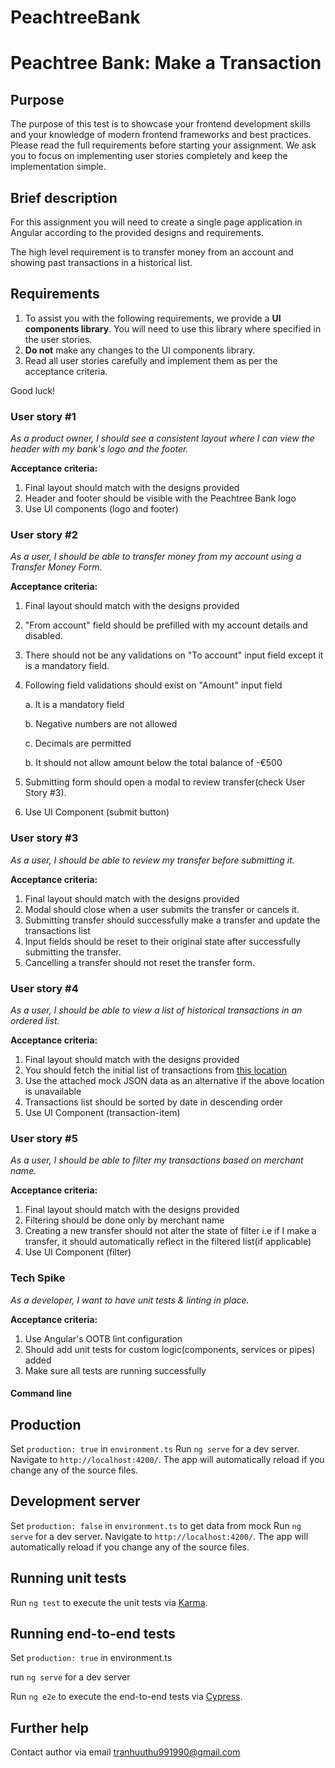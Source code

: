 # PeachtreeBank
# Peachtree Bank: Make a Transaction

## Purpose

The purpose of this test is to showcase your frontend development skills and your knowledge of modern frontend frameworks and best practices. Please read the full requirements before starting your assignment. We ask you to focus on implementing user stories completely and keep the implementation simple.

## Brief description

For this assignment you will need to create a single page application in Angular according to the provided designs and requirements.

The high level requirement is to transfer money from an account and showing past transactions in a historical list.

## Requirements

1. To assist you with the following requirements, we provide a __UI components library__. You will need to use this library where specified in the user stories.
2. **Do not** make any changes to the UI components library.
3. Read all user stories carefully and implement them as per the acceptance criteria.

Good luck! 

### User story #1 

_As a product owner, I should see a consistent layout where I can view the header with my bank's logo and the footer._

__Acceptance criteria:__

1. Final layout should match with the designs provided
2. Header and footer should be visible with the Peachtree Bank logo
3. Use UI components (logo and footer)

### User story #2

_As a user, I should be able to transfer money from my account using a Transfer Money Form._

__Acceptance criteria:__

1. Final layout should match with the designs provided
2. "From account" field should be prefilled with my account details and disabled.
3. There should not be any validations on "To account" input field except it is a mandatory field.
4. Following field validations should exist on "Amount" input field

    a. It is a mandatory field

    b. Negative numbers are not allowed

    c. Decimals are permitted

    b. It should not allow amount below the total balance of -€500

5. Submitting form should open a modal to review transfer(check User Story #3).
6. Use UI Component (submit button)

### User story #3

_As a user, I should be able to review my transfer before submitting it._

__Acceptance criteria:__

1. Final layout should match with the designs provided
2. Modal should close when a user submits the transfer or cancels it.
3. Submitting transfer should successfully make a transfer and update the transactions list
4. Input fields should be reset to their original state after successfully submitting the transfer.
5. Cancelling a transfer should not reset the transfer form.

### User story #4

_As a user, I should be able to view a list of historical transactions in an ordered list._

__Acceptance criteria:__

1. Final layout should match with the designs provided
2. You should fetch the initial list of transactions from [this location](https://r9vdzv10vd.execute-api.eu-central-1.amazonaws.com/dev/transactions)
3. Use the attached mock JSON data as an alternative if the above location is unavailable
4. Transactions list should be sorted by date in descending order
5. Use UI Component (transaction-item)

### User story #5

_As a user, I should be able to filter my transactions based on merchant name._

__Acceptance criteria:__

1. Final layout should match with the designs provided
2. Filtering should be done only by merchant name
3. Creating a new transfer should not alter the state of filter i.e if I make a transfer, it should automatically reflect in the filtered list(if applicable)
4. Use UI Component (filter)

### Tech Spike

_As a developer, I want to have unit tests & linting in place._

__Acceptance criteria:__

1. Use Angular's OOTB lint configuration
2. Should add unit tests for custom logic(components, services or pipes) added
3. Make sure all tests are running successfully

#### Command line

## Production
Set `production: true` in `environment.ts`
Run `ng serve` for a dev server. Navigate to `http://localhost:4200/`. The app will automatically reload if you change any of the source files.

## Development server

Set `production: false` in `environment.ts` to get data from mock
Run `ng serve` for a dev server. Navigate to `http://localhost:4200/`. The app will automatically reload if you change any of the source files.

## Running unit tests

Run `ng test` to execute the unit tests via [Karma](https://karma-runner.github.io).

## Running end-to-end tests
Set `production: true` in environment.ts

run `ng serve` for a dev server

Run `ng e2e` to execute the end-to-end tests via [Cypress](http://cypress.io/).

## Further help
Contact author via email tranhuuthu991990@gmail.com
